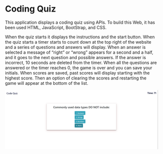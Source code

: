 # Coding Quiz

This application displays a coding quiz using APIs. 
To build this Web, it has been used HTML, JavaScript, BootStrap, and CSS.
 
When the quiz starts it displays the instructions and the start button.
When the quiz starts a timer starts to count down at the top right of the website and a series of questions and answers will display.
When an answer is selected a message of “right” or “wrong” appears for a second and a half, and it goes to the next question and possible answers. 
If the answer is incorrect, 10 seconds are deleted from the timer.
When all the questions are answered or the timer reaches 0, the game is over and you can save your initials. 
When scores are saved, past scores will display starting with the highest score.
Then an option of clearing the scores and restarting the game will appear at the bottom of the list. 

![code quiz](./assets/Coding_Quiz.PNG)

